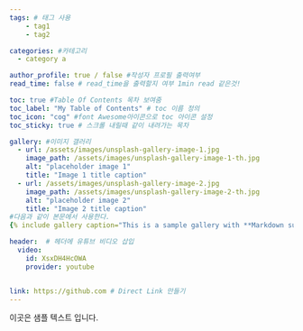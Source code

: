 ```yaml
---
tags: # 태그 사용
    - tag1
    - tag2

categories: #카테고리
  - category a

author_profile: true / false #작성자 프로필 출력여부
read_time: false # read_time을 출력할지 여부 1min read 같은것!

toc: true #Table Of Contents 목차 보여줌
toc_label: "My Table of Contents" # toc 이름 정의
toc_icon: "cog" #font Awesome아이콘으로 toc 아이콘 설정
toc_sticky: true # 스크롤 내릴때 같이 내려가는 목차

gallery: #이미지 갤러리
  - url: /assets/images/unsplash-gallery-image-1.jpg
    image_path: /assets/images/unsplash-gallery-image-1-th.jpg
    alt: "placeholder image 1"
    title: "Image 1 title caption"
  - url: /assets/images/unsplash-gallery-image-2.jpg
    image_path: /assets/images/unsplash-gallery-image-2-th.jpg
    alt: "placeholder image 2"
    title: "Image 2 title caption"
#다음과 같이 본문에서 사용한다.
{% include gallery caption="This is a sample gallery with **Markdown support**." %}

header:  # 헤더에 유튜브 비디오 삽입
  video:
    id: XsxDH4HcOWA
    provider: youtube


link: https://github.com # Direct Link 만들기
---
```


이곳은 샘플 텍스트 입니다.
